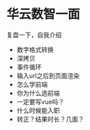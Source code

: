 # 华云数智一面

复盘一下，自我介绍

- 数字格式转换
- 深拷贝
- 事件循环
- 输入url之后到页面渲染
- 怎么学前端
- 你为什么选前端
- 一定要写vue吗？
- 什么时候能入职
- 转正？结果时长？几面？


